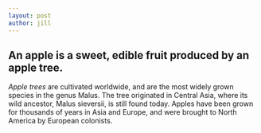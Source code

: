 ```yaml
---
layout: post
author: jill
---
```

## An apple is a sweet, edible fruit produced by an apple tree.

_Apple trees_ are cultivated worldwide, and are the most widely grown species in
the genus Malus. The tree originated in Central Asia, where its wild ancestor,
Malus sieversii, is still found today. Apples have been grown for thousands of
years in Asia and Europe, and were brought to North America by European
colonists.
